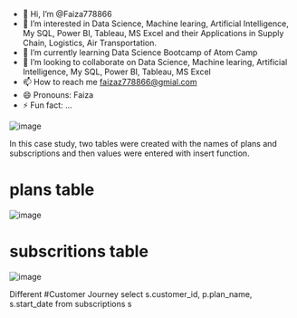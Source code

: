 - 👋 Hi, I’m @Faiza778866
- 👀 I’m interested in Data Science, Machine learing, Artificial Intelligence, My SQL, Power BI, Tableau, MS Excel and their Applications in Supply Chain, Logistics, Air Transportation.
- 🌱 I’m currently learning Data Science Bootcamp of Atom Camp
- 💞️ I’m looking to collaborate on Data Science, Machine learing, Artificial Intelligence, My SQL, Power BI, Tableau, MS Excel
- 📫 How to reach me faizaz778866@gmial.com
- 😄 Pronouns: Faiza
- ⚡ Fun fact: ...

<!---
Faiza778866/Faiza778866 is a ✨ special ✨ repository because its `README.md` (this file) appears on your GitHub profile.
You can click the Preview link to take a look at your changes.
--->
![image](https://github.com/MominaKhurram/SQL/assets/145676374/5c137aeb-0c9b-48db-9211-79d14b77e87d)


In this case study, two tables were created with the names of plans and subscriptions and then values were entered with insert function.
# plans table
![image](https://github.com/MominaKhurram/SQL/assets/145676374/c7625a12-2ea9-4c12-bb7a-cc3f7b1400a4)

# subscritions table

![image](https://github.com/MominaKhurram/SQL/assets/145676374/0167c43f-09e4-4fd2-996f-7f50e806c712)

Different 
#Customer Journey
select s.customer_id, p.plan_name, s.start_date
from subscriptions s

